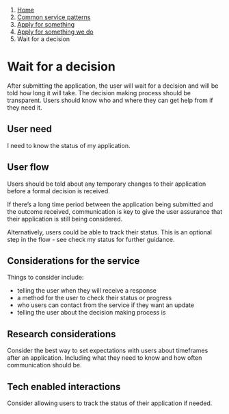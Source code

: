 1.  [Home](/docs/core/contents)
2.	[Common service patterns](/docs/documentation/core/common-service-patterns/overview)
3.  [Apply for something](/docs/documentation/core/common-service-patterns/service-patterns/apply-for-something/overview)
4.  [Apply for something we do](/docs/documentation/core/common-service-patterns/service-patterns/apply-for-something/apply-for-something-ecc-does/overview)
5.  Wait for a decision

# Wait for a decision
After submitting the application, the user will wait for a decision and will be told how long it will take. The decision making process should be transparent. Users should know who and where they can get help from if they need it. 

## User need

I need to know the status of my application. 

## User flow 

Users should be told about any temporary changes to their application before a formal decision is received. 

If there’s a long time period between the application being submitted and the outcome received, communication is key to give the user assurance that their application is still being considered.

Alternatively, users could be able to track their status. This is an optional step in the flow - see check my status for further guidance. 

## Considerations for the service 

Things to consider include:

* telling the user when they will receive a response
* a method for the user to check their status or progress
* who users can contact from the service if they want an update
* telling the user about the decision making process is

## Research considerations 

Consider the best way to set expectations with users about timeframes after an application. Including what they need to know and how often communication should be.

## Tech enabled interactions 

Consider allowing users to track the status of their application if needed.

